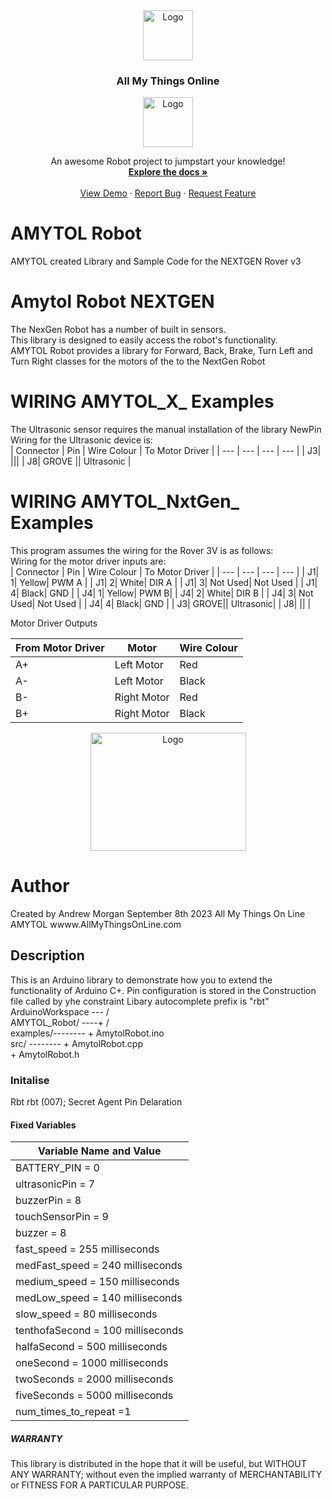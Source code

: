 <div align="center">
  <a href="https://github.com/and900/Reference/blob/main/images/">
    <img src="https://github.com/and900/Reference/blob/main/images/logo.jpg" alt="Logo" width="80" height="80">
  </a>

  <h3 align="center">All My Things Online</h3>
<img src="https://github.com/and900/Reference/blob/main/images/I_Amytol_L_0.png" alt="Logo" width="80" height="80">
  <p align="center">
    An awesome Robot project to jumpstart your knowledge!
    <br />
    <a href="https://github.com/and900/AMYTOL_Robot/blob/main/AMYTOL_Robot"><strong>Explore the docs »</strong></a>
    <br />
    <br />
    <a href="https://github.com/and900/AMYTOL_Robot/blob/main/AMYTOL_Robot">View Demo</a>
    ·
    <a href="https://github.com/and900/AMYTOL_Robot/blob/main/AMYTOL_Robot/issues">Report Bug</a>
    ·
    <a href="https://github.com/and900/AMYTOL_Robot/blob/main/AMYTOL_Robot/issues">Request Feature</a>
  </p>
</div>

  <h3 align="left"></h3>

# AMYTOL Robot
AMYTOL created Library and Sample Code for the NEXTGEN Rover v3
# Amytol Robot NEXTGEN
The NexGen Robot has a number of built in sensors. 
    <br />
This library is designed to easily access the robot's functionality.
    <br />
AMYTOL Robot provides a library for Forward, Back, Brake, Turn Left and Turn Right classes for the motors of the to the NextGen Robot
# WIRING AMYTOL_X_ Examples
The Ultrasonic sensor requires the manual installation of the library NewPin 
  <br />
Wiring for the Ultrasonic device is:
  <br />
| Connector | Pin | Wire Colour | To Motor Driver |
| --- | --- | --- | --- |
| J3| |||
| J8| GROVE || Ultrasonic |
# WIRING AMYTOL_NxtGen_ Examples
This program assumes the wiring for the Rover 3V is as follows:
  <br />
Wiring for the motor driver inputs are:
  <br />
| Connector | Pin | Wire Colour | To Motor Driver |
| --- | --- | --- | --- |
| J1| 1| Yellow| PWM A |
| J1| 2| White| DIR A |
| J1| 3| Not Used| Not Used |
| J1| 4| Black| GND |
| J4| 1| Yellow| PWM B|
| J4| 2| White| DIR B |
| J4| 3| Not Used| Not Used |
| J4| 4| Black| GND |
| J3| GROVE|| Ultrasonic|
| J8| || |
 
Motor Driver Outputs

| From Motor Driver | Motor | Wire Colour | 
| --- | --- | --- |
| A+ | Left Motor | Red |
| A- | Left Motor | Black |
| B- | Right Motor | Red |   
| B+ | Right Motor | Black | 

<div align="center">
<a href="https://github.com/and900/Reference/blob/main/images/">
    <img src="https://github.com/and900/Reference/blob/main/images/NEXTGEN%20ROBOT.png" alt="Logo" width="249" height="189">
</a>
</div>


# Author
  Created by Andrew Morgan September 8th 2023
  All My Things On Line AMYTOL
  wwww.AllMyThingsOnLine.com

## Description
This is an Arduino library to demonstrate how you to extend the functionality of Arduino C+.
Pin configuration is stored in the Construction file called by yhe constraint
Libary autocomplete prefix is "rbt" 
<br />
   ArduinoWorkspace --- /
<br />
       AMYTOL_Robot/ ----+ /
<br />
           examples/--------   + AmytolRobot.ino
<br />
               src/ --------   + AmytolRobot.cpp
<br />
                               + AmytolRobot.h

### Initalise 
Rbt rbt (007);   Secret Agent Pin Delaration

#### Fixed Variables
| Variable Name and Value |
| --- | 
| BATTERY_PIN = 0 |
| ultrasonicPin = 7 |
| buzzerPin = 8 |
| touchSensorPin = 9 |
| buzzer = 8 |
| fast_speed = 255 milliseconds |
| medFast_speed = 240 milliseconds |
| medium_speed = 150 milliseconds |
| medLow_speed = 140 milliseconds |
| slow_speed = 80 milliseconds |
| tenthofaSecond = 100 milliseconds |
| halfaSecond = 500 milliseconds |
| oneSecond = 1000 milliseconds |
| twoSeconds = 2000 milliseconds |
| fiveSeconds = 5000 milliseconds |
| num_times_to_repeat =1 |

##### WARRANTY
This library is distributed in the hope that it will be useful,
but WITHOUT ANY WARRANTY; without even the implied warranty of
MERCHANTABILITY or FITNESS FOR A PARTICULAR PURPOSE.
